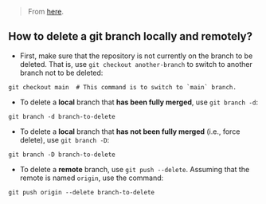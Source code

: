> From [here](https://sentry.io/answers/delete-a-git-branch-locally-and-remotely/).

## How to delete a git branch locally and remotely? 

* First, make sure that the repository is not currently on the branch to be deleted. 
That is, use `git checkout another-branch` to switch to another branch not to be deleted: 

```
git checkout main  # This command is to switch to `main` branch.
```

* To delete a **local** branch that **has been fully merged**, use `git branch -d`:

```
git branch -d branch-to-delete
```

* To delete a **local** branch that **has not been fully merged** (i.e., force delete), use `git branch -D`:

```
git branch -D branch-to-delete
```

* To delete a **remote** branch, use `git push --delete`. Assuming that the remote is named `origin`, use the command:

```
git push origin --delete branch-to-delete
```
